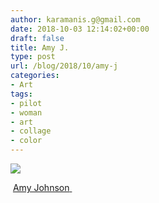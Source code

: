 ```yaml
---
author: karamanis.g@gmail.com
date: 2018-10-03 12:14:02+00:00
draft: false
title: Amy J.
type: post
url: /blog/2018/10/amy-j
categories:
- Art
tags:
- pilot
- woman
- art
- collage
- color
---
```


![](https://images.squarespace-cdn.com/content/v1/4f3f61bae4b063b909445965/1538568688294-0B449Q2JVL2JPDU82XA7/ke17ZwdGBToddI8pDm48kB80eW4KK5wgMfkTp6SjTNtZw-zPPgdn4jUwVcJE1ZvWQUxwkmyExglNqGp0IvTJZUJFbgE-7XRK3dMEBRBhUpxkEDnlqEYEiGVDb0kl5jpOJsm5iyfgdjNZyk67t96-U_4JMfIDDY8RGcVnRlrKExA/IMG_0670.JPG?format=original)

  



 [Amy Johnson](https://en.m.wikipedia.org/wiki/Amy_Johnson)[ ](https://en.m.wikipedia.org/wiki/Amy_Johnson)
